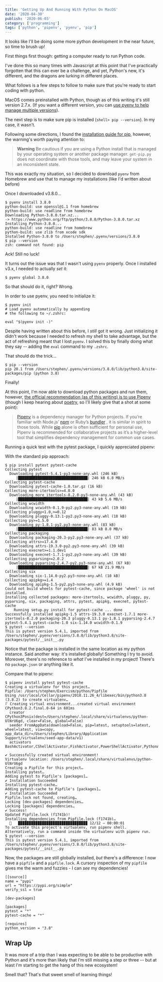 ```yaml
---
title: 'Getting Up And Running With Python On MacOS'
date: '2020-04-30'
publish: '2020-06-03'
category: ['programming']
tags: ['python', 'pipenv', 'pyenv', 'pip']
---
```


It looks like I'll be doing some more python development in the near future, so time to brush up!

First things first though: getting a computer ready to run Python code.

I've done this so many times with Javascript at this point that I've practically forgotten that this can ever be a challenge, and yet, Python's new, it's different, and the dragons are lurking in different places.

What follows is a few steps to follow to make sure that you're ready to start coding with python.

MacOS comes preinstalled with Python, though as of this writing it's still version 2.7.x. (If you want a different version, you can [use pyenv to help manage multiple versions](../../2020-03-08/multiple-python-versions-installed-macos/)).

The next step is to make sure pip is installed (`shell> pip --version`). In my case, it wasn't.

Following some directions, I found the [installation guide for pip](https://pip.pypa.io/en/stable/installing/), however, the warning's worth paying attention to:

> **Warning** Be cautious if you are using a Python install that is managed by your operating system or another package manager. `get-pip.py` does not coordinate with those tools, and may leave your system in an inconsistent state.

This was exactly my situation, so I decided to download `pyenv` from Homebrew and use that to manage my installations (like I'd written about before)

Once I downloaded v3.8.0...

```shell
$ pyenv install 3.8.0
python-build: use openssl@1.1 from homebrew
python-build: use readline from homebrew
Downloading Python-3.8.0.tar.xz...
-> https://www.python.org/ftp/python/3.8.0/Python-3.8.0.tar.xz
Installing Python-3.8.0...
python-build: use readline from homebrew
python-build: use zlib from xcode sdk
Installed Python-3.8.0 to /Users/stephen/.pyenv/versions/3.8.0
$ pip --version
zsh: command not found: pip
```

Ack! Still no luck!

It turns out the issue was that I wasn't using `pyenv` properly. Once I installed v3.x, I needed to actually _set_ it:

```shell
$ pyenv global 3.8.0
```

So that should do it, right? Wrong.

In order to use pyenv, you need to initialize it:

```shell
$ pyenv init
# Load pyenv automatically by appending
# the following to ~/.zshrc:

eval "$(pyenv init -)"
```

Despite having written about this before, I _still_ got it wrong. Just initializing it didn't work because I needed to refresh my shell to take advantage, but the act of refreshing meant that I lost `pyenv`. I solved this by finally doing what they say -- adding the `eval` command to my `.zshrc`.

That should do the trick...

```shell
$ pip --version
pip 20.1 from /Users/stephen/.pyenv/versions/3.8.0/lib/python3.8/site-packages/pip (python 3.8)
```

Finally!

At this point, I'm now able to download python packages and run them, however, [the official recommendation (as of this writing) is to use Pipenv](https://packaging.python.org/tutorials/managing-dependencies/) (though I keep hearing about [poetry](https://python-poetry.org/), so I'll likely give that a shot at some point):

> [Pipenv](https://packaging.python.org/key_projects/#pipenv) is a dependency manager for Python projects. If you’re familiar with Node.js’ [npm](https://www.npmjs.com/) or Ruby’s [bundler](http://bundler.io/) , it is similar in spirit to those tools. While [pip](https://packaging.python.org/key_projects/#pip) alone is often sufficient for personal use, Pipenv is recommended for collaborative projects as it’s a higher-level tool that simplifies dependency management for common use cases.

Running a quick test with the pytest package, I quickly appreciated pipenv:

With the standard pip approach:

```shell
$ pip install pytest pytest-cache
Collecting pytest
  Downloading pytest-5.4.1-py3-none-any.whl (246 kB)
     |████████████████████████████████| 246 kB 6.8 MB/s
Collecting pytest-cache
  Downloading pytest-cache-1.0.tar.gz (16 kB)
Collecting more-itertools>=4.0.0
  Downloading more_itertools-8.2.0-py3-none-any.whl (43 kB)
     |████████████████████████████████| 43 kB 5.6 MB/s
Collecting wcwidth
  Downloading wcwidth-0.1.9-py2.py3-none-any.whl (19 kB)
Collecting pluggy<1.0,>=0.12
  Downloading pluggy-0.13.1-py2.py3-none-any.whl (18 kB)
Collecting py>=1.5.0
  Downloading py-1.8.1-py2.py3-none-any.whl (83 kB)
     |████████████████████████████████| 83 kB 8.0 MB/s
Collecting packaging
  Downloading packaging-20.3-py2.py3-none-any.whl (37 kB)
Collecting attrs>=17.4.0
  Downloading attrs-19.3.0-py2.py3-none-any.whl (39 kB)
Collecting execnet>=1.1.dev1
  Downloading execnet-1.7.1-py2.py3-none-any.whl (39 kB)
Collecting pyparsing>=2.0.2
  Downloading pyparsing-2.4.7-py2.py3-none-any.whl (67 kB)
     |████████████████████████████████| 67 kB 21.9 MB/s
Collecting six
  Downloading six-1.14.0-py2.py3-none-any.whl (10 kB)
Collecting apipkg>=1.4
  Downloading apipkg-1.5-py2.py3-none-any.whl (4.9 kB)
Could not build wheels for pytest-cache, since package 'wheel' is not installed.
Installing collected packages: more-itertools, wcwidth, pluggy, py, pyparsing, six, packaging, attrs, pytest, apipkg, execnet, pytest-cache
    Running setup.py install for pytest-cache ... done
Successfully installed apipkg-1.5 attrs-19.3.0 execnet-1.7.1 more-itertools-8.2.0 packaging-20.3 pluggy-0.13.1 py-1.8.1 pyparsing-2.4.7 pytest-5.4.1 pytest-cache-1.0 six-1.14.0 wcwidth-0.1.9
$ pytest --version
This is pytest version 5.4.1, imported from /Users/stephen/.pyenv/versions/3.8.0/lib/python3.8/site-packages/pytest/__init__.py
```

Notice that the package is installed in the same location as my python instance. Said another way: it's installed globally! Something I try to avoid. Moreover, there's no reference to _what_ I've installed in my project! There's no `package.json` or anything like it.

Compare that to pipenv:

```shell
$ pipenv install pytest pytest-cache
Creating a virtualenv for this project…
Pipfile: /Users/stephen/Exercism/python/Pipfile
Using /usr/local/Cellar/pipenv/2018.11.26_4/libexec/bin/python3.8 (3.8.2) to create virtualenv…
⠏ Creating virtual environment...created virtual environment CPython3.8.2.final.0-64 in 601ms
  creator CPython3Posix(dest=/Users/stephen/.local/share/virtualenvs/python-UlNrU6gd, clear=False, global=False)
  seeder FromAppData(download=False, pip=latest, setuptools=latest, wheel=latest, via=copy, app_data_dir=/Users/stephen/Library/Application Support/virtualenv/seed-app-data/v1)
  activators BashActivator,CShellActivator,FishActivator,PowerShellActivator,PythonActivator,XonshActivator

✔ Successfully created virtual environment!
Virtualenv location: /Users/stephen/.local/share/virtualenvs/python-UlNrU6gd
Creating a Pipfile for this project…
Installing pytest…
Adding pytest to Pipfile's [packages]…
✔ Installation Succeeded
Installing pytest-cache…
Adding pytest-cache to Pipfile's [packages]…
✔ Installation Succeeded
Pipfile.lock not found, creating…
Locking [dev-packages] dependencies…
Locking [packages] dependencies…
✔ Success!
Updated Pipfile.lock (f1741b)!
Installing dependencies from Pipfile.lock (f1741b)…
  🐍   ▉▉▉▉▉▉▉▉▉▉▉▉▉▉▉▉▉▉▉▉▉▉▉▉▉▉▉▉▉▉▉▉ 12/12 — 00:00:01
To activate this project's virtualenv, run pipenv shell.
Alternatively, run a command inside the virtualenv with pipenv run.
$ pytest --version
This is pytest version 5.4.1, imported from /Users/stephen/.pyenv/versions/3.8.0/lib/python3.8/site-packages/pytest/__init__.py
```

Now, the packages are still globally installed, _but_ there's a difference: I now have a `pipfile` and a `pipfile.lock`. A cursory inspection of my `pipfile` gives me the warm and fuzzies - I can _see_ my dependencies!

```txt:title=pipfile
[[source]]
name = "pypi"
url = "https://pypi.org/simple"
verify_ssl = true

[dev-packages]

[packages]
pytest = "*"
pytest-cache = "*"

[requires]
python_version = "3.8"
```

## Wrap Up

It was more of a trip than I was expecting to be able to be productive with Python and it's more than likely that I'm still missing a step or three -- but at least I'm starting to get the hang of this new ecosystem!

Smell that? That's that sweet smell of learning things!
